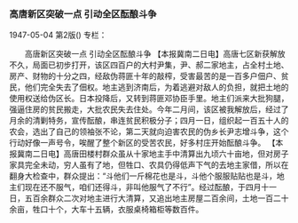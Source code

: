 ### 高唐新区突破一点  引动全区酝酿斗争

1947-05-04
第2版()
专栏：

　　高唐新区突破一点
    引动全区酝酿斗争
    【本报冀南二日电】高唐七区新获解放不久，局面已初步打开，该区四百户的大村尹集，尹、郝二家地主，占全村土地、房产、财物的十分之四，经敌伪蒋匪十年的敲榨，受害最苦的是一百多户佃户、贫民，他们完全失去了佃权。地主逃到济南后，为着逃避对敌人的负担，就把土地的使用权送给伪区长。日本投降后，又转到蒋匪邓协臣手里。地主们派来大批狗腿，强逼住房的贫民搬走，大批农民失去住处。今年二月间，该区被我解放后，经过了月余的清剿特务，宣传酝酿，串连贫民积极分子；四月一日，组织起一百五十人的农会，选出了自己的领袖张不论，第二天就向迫害农民的伪乡长尹志增斗争，这个行动好像一声号令，唉醒了整个新区的受苦农民，好多村庄开始酝酿斗争。
    【本报冀南二日电】高唐田楼村群众虽从十家地主手中清算出九顷六十亩地，但对房子家具完全未动，穷人虽有了地，但牲口、农具仍得低声下气的去地主家借，所以在翻身大检查中，群众提出：“斗他们一斤棉花也是斗，斗他个服服贴贴也是斗，地主们现在还不服气，咱们还得斗，非叫他服气了不行”。经过酝酿，于四月十一日，五百余群众二次对地主进行大清算，又追出地主房屋二百余间，土地一百二十余亩，牲口十个，大车十五辆，衣服桌椅箱柜等数百件。
